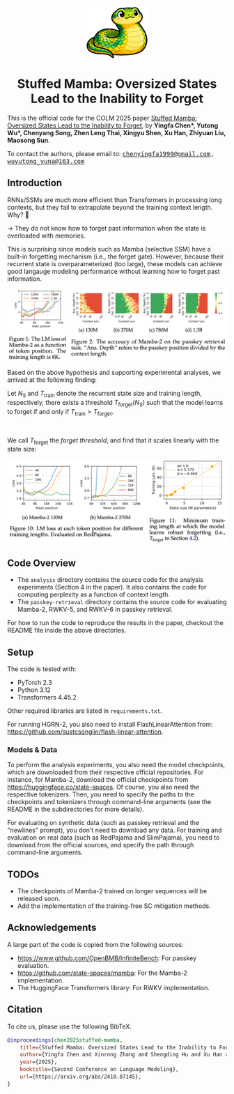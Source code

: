 
<div align="center"><img src="./readme-images/logo.png" width="140px"/> </div>
<h1 align="center">Stuffed Mamba: Oversized States Lead to the Inability to Forget</h1>

This is the official code for the COLM 2025 paper [Stuffed Mamba: Oversized States Lead to the Inability to Forget](https://arxiv.org/abs/2410.07145), by **Yingfa Chen\*, Yutong Wu\*, Chenyang Song, Zhen Leng Thai, Xingyu Shen, Xu Han, Zhiyuan Liu, Maosong Sun**.

To contact the authors, please email to:  <span style="font-family: monospace;">chenyingfa1999@gmail.com, wuyutong_yuna@163.com</span>

## Introduction

RNNs/SSMs are much more efficient than Transformers in processing long contexts, but they fail to extrapolate beyond the training context length. Why? 🤔

→ They do not know how to forget past information when the state is overloaded with memories.

This is surprising since models such as Mamba (selective SSM) have a built-in forgetting mechanism (i.e., the forget gate). However, because their recurrent state is overparameterized (too large), these models can achieve good langauge modeling performance without learning how to forget past information.

![figure 1 and 2](readme-images/fig1and2.png)

Based on the above hypothesis and supporting experimental analyses, we arrived at the following finding:

Let $N_S$ and $T_\text{train}$ denote the recurrent state size and training length, respectively, there exists a threshold $T_\text{forget} (N_S)$ such that the model learns to forget if and only if $T_\text{train} > T_\text{forget}$.

<br>

We call $T_\text{forget}$ the *forget threshold*, and find that it scales linearly with the state size:

![fig10and11](readme-images/fig10and11.png)

## Code Overview

- The `analysis` directory contains the source code for the analysis experiments (Section 4 in the paper). It also contains the code for computing perplexity as a function of context length.
- The `passkey-retrieval` directory contains the source code for evaluating Mamba-2, RWKV-5, and RWKV-6 in passkey retrieval.

For how to run the code to reproduce the results in the paper, checkout the README file inside the above directories.

## Setup

The code is tested with:

- PyTorch 2.3
- Python 3.12
- Transformers 4.45.2

Other required libraries are listed in `requirements.txt`.

For running HGRN-2, you also need to install FlashLinearAttention from: https://github.com/sustcsonglin/flash-linear-attention.

### Models & Data

To perform the analysis experiments, you also need the model checkpoints, which are downloaded from their respective official repositories. For instance, for Mamba-2, download the official checkpoints from <https://huggingface.co/state-spaces>. Of course, you also need the respective tokenizers. Then, you need to specify the paths to the checkpoints and tokenizers through command-line arguments (see the README in the subdirectories for more details).

For evaluating on synthetic data (such as passkey retrieval and the "newlines" prompt), you don't need to download any data. For training and evaluation on real data (such as RedPajama and SlimPajama), you need to download from the official sources, and specify the path through command-line arguments.

## TODOs

- The checkpoints of Mamba-2 trained on longer sequences will be released soon.
- Add the implementation of the training-free SC mitigation methods.

## Acknowledgements

A large part of the code is copied from the following sources:

- <https://www.github.com/OpenBMB/InfiniteBench>: For passkey evaluation.
- <https://github.com/state-spaces/mamba>: For the Mamba-2 implementation.
- The HuggingFace Transformers library: For RWKV implementation.

## Citation

To cite us, please use the following BibTeX.

```bibtex
@inproceedings{chen2025stuffed-mamba,
    title={Stuffed Mamba: Oversized States Lead to the Inability to Forget},
    author={Yingfa Chen and Xinrong Zhang and Shengding Hu and Xu Han and Zhiyuan Liu and Maosong Sun},
    year={2025},
    booktitle={Second Conference on Language Modeling},
    url={https://arxiv.org/abs/2410.07145}, 
}
```
